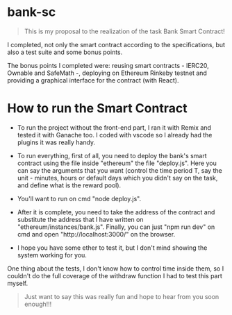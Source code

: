 # bank-sc
> This is my proposal to the realization of the task Bank Smart Contract!

I completed, not only the smart contract according to the specifications, but also a test suite and some bonus points.

The bonus points I completed were: reusing smart contracts - IERC20, Ownable and SafeMath -, deploying on Ethereum Rinkeby testnet and providing a graphical interface for the contract (with React).


# How to run the Smart Contract


- To run the project without the front-end part, I ran it with Remix and tested it with Ganache too. I coded with vscode so I already had the plugins it was really handy.

- To run everything, first of all, you need to deploy the bank's smart contract using the file inside "ethereum" the file "deploy.js". Here you can say the arguments that you want (control the time period T, say the unit - minutes, hours or default days which you didn't say on the task, and define what is the reward pool).

- You'll want to run on cmd "node deploy.js".

- After it is complete, you need to take the address of the contract and substitute the address that I have written on "ethereum/instances/bank.js". Finally, you can just "npm run dev" on cmd and open "http://localhost:3000/" on the browser.

- I hope you have some ether to test it, but I don't mind showing the system working for you.


One thing about the tests, I don't know how to control time inside them, so I couldn't do the full coverage of the withdraw function I had to test this part myself.


> Just want to say this was really fun and hope to hear from you soon enough!!!

